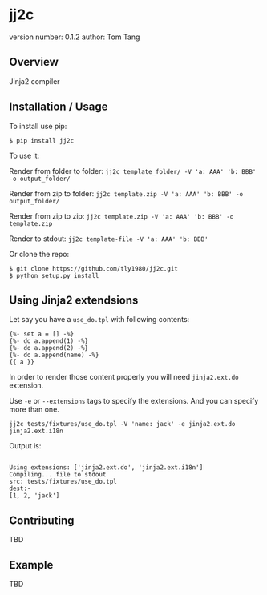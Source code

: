 jj2c
===============================

version number: 0.1.2
author: Tom Tang

Overview
--------

Jinja2 compiler

Installation / Usage
--------------------

To install use pip:

    $ pip install jj2c


To use it:

Render from folder to folder:
    `jj2c template_folder/ -V 'a: AAA' 'b: BBB' -o output_folder/`

Render from zip to folder:
    `jj2c template.zip -V 'a: AAA' 'b: BBB' -o output_folder/`

Render from zip to zip:
    `jj2c template.zip -V 'a: AAA' 'b: BBB' -o template.zip`

Render to stdout:
    `jj2c template-file -V 'a: AAA' 'b: BBB'`

Or clone the repo:

    $ git clone https://github.com/tly1980/jj2c.git
    $ python setup.py install


Using Jinja2 extendsions
------------------------

Let say you have a `use_do.tpl` with following contents:

```
{%- set a = [] -%}
{%- do a.append(1) -%}
{%- do a.append(2) -%}
{%- do a.append(name) -%}
{{ a }}
```

In order to render those content properly you will need
`jinja2.ext.do` extension.

Use `-e` or `--extensions` tags to specify the extensions. And you can specify
more than one.

```
jj2c tests/fixtures/use_do.tpl -V 'name: jack' -e jinja2.ext.do jinja2.ext.i18n
```

Output is:
```

Using extensions: ['jinja2.ext.do', 'jinja2.ext.i18n']
Compiling... file to stdout
src: tests/fixtures/use_do.tpl
dest:-
[1, 2, 'jack']
```


Contributing
------------

TBD

Example
-------

TBD
